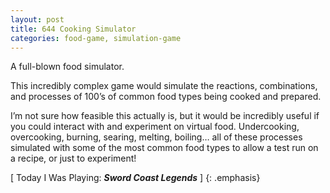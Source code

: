 ```yaml
---
layout: post
title: 644 Cooking Simulator
categories: food-game, simulation-game
---
```

A full-blown food simulator.

This incredibly complex game would simulate the reactions, combinations, and processes of 100’s of common food types being cooked and prepared.

I’m not sure how feasible this actually is, but it would be incredibly useful if you could interact with and experiment on virtual food. Undercooking, overcooking, burning, searing, melting, boiling… all of these processes simulated with some of the most common food types to allow a test run on a recipe, or just to experiment!

[ Today I Was Playing: ***Sword Coast Legends*** ]
{: .emphasis}
